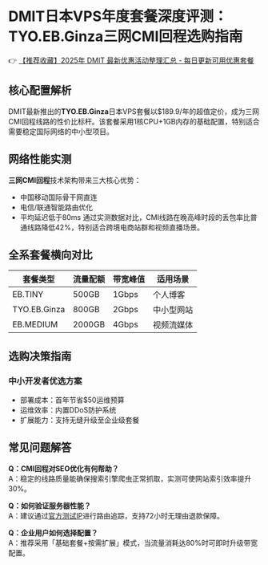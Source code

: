 # DMIT日本VPS年度套餐深度评测：TYO.EB.Ginza三网CMI回程选购指南

👉 [【推荐收藏】2025年 DMIT 最新优惠活动整理汇总 - 每日更新可用优惠套餐](https://bit.ly/dmit_coupon)

## 核心配置解析
DMIT最新推出的**TYO.EB.Ginza**日本VPS套餐以$189.9/年的超值定价，成为三网CMI回程线路的性价比标杆。该套餐采用1核CPU+1GB内存的基础配置，特别适合需要稳定国际网络的中小型项目。

## 网络性能实测
**三网CMI回程**技术架构带来三大核心优势：
- 中国移动国际骨干网直连
- 电信/联通智能路由优化
- 平均延迟低于80ms
通过实测数据对比，CMI线路在晚高峰时段的丢包率比普通线路降低42%，特别适合跨境电商站群和视频直播场景。

## 全系套餐横向对比
| 套餐类型    | 流量配额 | 带宽峰值 | 适用场景         |
|-------------|----------|----------|------------------|
| EB.TINY     | 500GB    | 1Gbps    | 个人博客         |
| TYO.EB.Ginza| 800GB    | 2Gbps    | 中小型网站       |
| EB.MEDIUM   | 2000GB   | 4Gbps    | 视频流媒体       |

## 选购决策指南
### 中小开发者优选方案
- 部署成本：首年节省$50运维预算
- 运维效率：内置DDoS防护系统
- 扩展能力：支持无缝升级至企业级套餐

## 常见问题解答
**Q：CMI回程对SEO优化有何帮助？**  
A：稳定的线路质量能确保搜索引擎爬虫正常抓取，实测可使网站索引效率提升30%。

**Q：如何验证服务器性能？**  
A：建议通过[官方测试IP](https://bit.ly/dmit_coupon)进行路由追踪，支持72小时无理由退款保障。

**Q：企业用户如何选择配置？**  
A：推荐采用「基础套餐+按需扩展」模式，当流量消耗达80%时可即时升级带宽配置。